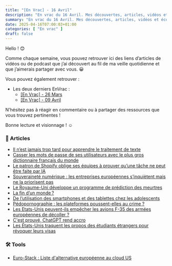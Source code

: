 ```yaml
---
title: "[En Vrac] - 16 Avril"
description: "En vrac du 16 Avril. Mes découvertes, articles, vidéos et écoute qui m'ont intéressé et que je veux partager."
summary: "En vrac du 16 Avril. Mes découvertes, articles, vidéos et écoute qui m'ont intéressé et que je veux partager."
date: 2025-04-16T07:00:03+01:00
categories: [ "En vrac" ]
draft: false
---
```


Hello ! 😊

Comme chaque semaine, vous pouvez retrouver ici des liens d’articles de vidéos ou de podcast que j’ai découvert au fil de ma veille quotidienne et que j’aimerais partager avec vous. 😀

Vous pouvez également retrouver :
- Les deux derniers EnVrac :
    - [[En Vrac] - 26 Mars](https://blog.victorprouff.fr/en-vracs/2025-03-26-envrac/)
    - [[En Vrac] - 09 Avril](https://blog.victorprouff.fr/en-vracs/2025-04-09-envrac/)

N’hésitez pas à réagir en commentaire ou à partager des ressources que vous trouvez pertinentes !

Bonne lecture et visionnage ! ☺️

### 📖 Articles
- [Il n’est jamais trop tard pour apprendre le traitement de texte](https://tcrouzet.com/2025/04/07/traitement-de-texte/)
- [Casser les mots de passe de ses utilisateurs avec le plus gros dictionnaire français du monde](https://zythom.fr/2025/04/casser-les-mots-de-passe-de-ses-utilisateurs-avec-le-plus-gros-dictionnaire-francais-du-monde/)
- [Le patron de Shopify oblige ses équipes à prouver qu’une tâche ne peut être faite par IA](https://next.ink/brief_article/le-patron-de-shopify-oblige-ses-equipes-a-prouver-quune-tache-ne-peut-etre-faite-par-ia/)
- [Souveraineté numérique : les entreprises européennes s’inquiètent mais ne la priorisent pas](https://next.ink/180080/souverainete-numerique-les-entreprises-europeennes-sinquietent-mais-ne-priorisent-pas/)
- [Le Royaume-Uni développe un programme de prédiction des meurtres](https://next.ink/180032/le-royaume-uni-developpe-un-programme-de-prediction-des-meurtres/)
- [La fin d’un monde ?](https://ploum.net/2025-04-08-la-fin.html)
- [De l’utilisation des smartphones et des tablettes chez les adolescents](https://ploum.net/2025-04-10-smartphone_ado.html)
- [Pédopornographie : les plateformes poussent-elles au crime ?](https://next.ink/179904/pedopornographie-les-plateformes-poussent-elles-au-crime/)
- [Les Etats-Unis peuvent-ils empêcher les avions F-35 des armées européennes de décoller ?](https://www.francetvinfo.fr/vrai-ou-fake/vrai-ou-faux-les-etats-unis-peuvent-ils-empecher-les-avions-f-35-des-armees-europeennes-de-decoller_7118070.html)
- [C'est prouvé, ChatGPT rend accro](https://korben.info/chatgpt-dependance-emotionnelle-etude-openai-mit.html)
- [Les États-Unis traquent les propos des étudiants étrangers pour révoquer leurs visas](https://next.ink/180497/les-etats-unis-traquent-les-propos-des-etudiants-etrangers-pour-revoquer-leurs-visas/)

### 🛠️ Tools
- [Euro-Stack : Liste d'alternative européenne au cloud US](https://euro-stack.com/alternatives/) 